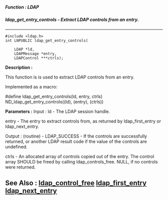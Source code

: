 ##### Function : LDAP
##### ldap_get_entry_controls - Extract LDAP controls from an entry.
---
```
#include <ldap.h>
int LNPUBLIC ldap_get_entry_controls(

	LDAP *ld,
	LDAPMessage *entry,
	LDAPControl ***ctrls);
```
**Description :**

This function is is used to extract LDAP controls from an entry.

Implemented as a macro:

#define ldap_get_entry_controls(ld, entry, ctrls) 
ND_ldap_get_entry_controls((ld), (entry), (ctrls))

**Parameters :**
Input :
ld  -  The LDAP session handle.

entry  -  The entry to extract controls from, as returned by ldap_first_entry or ldap_next_entry.

Output :
(routine)  -  LDAP_SUCCESS  - If the controls are successfully returned, or another LDAP result code if the value of the controls are undefined.


ctrls  -  An allocated array of controls copied out of the entry. The control array  SHOULD be freed by calling ldap_controls_free.  NULL, if no controls were returned.


**See Also :**
[ldap_control_free](/reference/Func/ldap_control_free)
[ldap_first_entry](/reference/Func/ldap_first_entry)
[ldap_next_entry](/reference/Func/ldap_next_entry)
---
